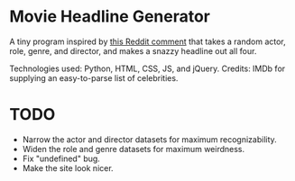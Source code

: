 # Movie Headline Generator

A tiny program inspired by [this Reddit comment](https://www.reddit.com/r/movies/comments/astli9/chris_hemsworth_to_play_hulk_hogan_in_biopic/egwq5o1) that takes a random actor, role, genre, and director, and makes a snazzy headline out all four.

Technologies used: Python, HTML, CSS, JS, and jQuery.
Credits: IMDb for supplying an easy-to-parse list of celebrities.

# TODO
* Narrow the actor and director datasets for maximum recognizability.
* Widen the role and genre datasets for maximum weirdness.
* Fix "undefined" bug.
* Make the site look nicer.
